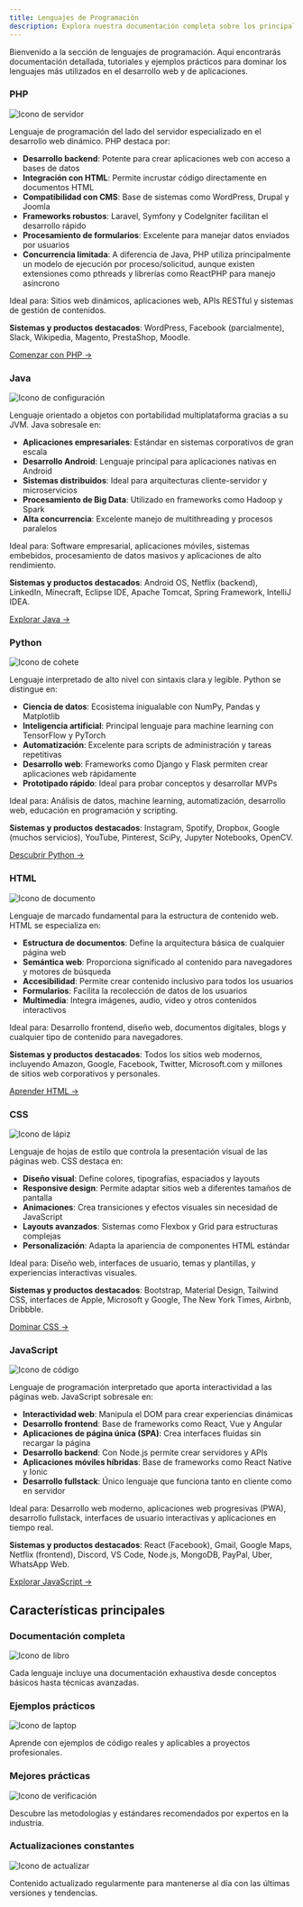 ```yaml
---
title: Lenguajes de Programación
description: Explora nuestra documentación completa sobre los principales lenguajes de programación.
---
```


Bienvenido a la sección de lenguajes de programación. Aquí encontrarás documentación detallada, tutoriales y ejemplos prácticos para dominar los lenguajes más utilizados en el desarrollo web y de aplicaciones.

### PHP

![Icono de servidor](https://api.iconify.design/mdi:server.svg)

Lenguaje de programación del lado del servidor especializado en el desarrollo web dinámico. PHP destaca por:

- **Desarrollo backend**: Potente para crear aplicaciones web con acceso a bases de datos
- **Integración con HTML**: Permite incrustar código directamente en documentos HTML
- **Compatibilidad con CMS**: Base de sistemas como WordPress, Drupal y Joomla
- **Frameworks robustos**: Laravel, Symfony y CodeIgniter facilitan el desarrollo rápido
- **Procesamiento de formularios**: Excelente para manejar datos enviados por usuarios
- **Concurrencia limitada**: A diferencia de Java, PHP utiliza principalmente un modelo de ejecución por proceso/solicitud, aunque existen extensiones como pthreads y librerías como ReactPHP para manejo asíncrono

Ideal para: Sitios web dinámicos, aplicaciones web, APIs RESTful y sistemas de gestión de contenidos.

**Sistemas y productos destacados**: WordPress, Facebook (parcialmente), Slack, Wikipedia, Magento, PrestaShop, Moodle.

[Comenzar con PHP →](/lenguajes/php/introduction/)

### Java

![Icono de configuración](https://api.iconify.design/mdi:cog.svg)

Lenguaje orientado a objetos con portabilidad multiplataforma gracias a su JVM. Java sobresale en:

- **Aplicaciones empresariales**: Estándar en sistemas corporativos de gran escala
- **Desarrollo Android**: Lenguaje principal para aplicaciones nativas en Android
- **Sistemas distribuidos**: Ideal para arquitecturas cliente-servidor y microservicios
- **Procesamiento de Big Data**: Utilizado en frameworks como Hadoop y Spark
- **Alta concurrencia**: Excelente manejo de multithreading y procesos paralelos

Ideal para: Software empresarial, aplicaciones móviles, sistemas embebidos, procesamiento de datos masivos y aplicaciones de alto rendimiento.

**Sistemas y productos destacados**: Android OS, Netflix (backend), LinkedIn, Minecraft, Eclipse IDE, Apache Tomcat, Spring Framework, IntelliJ IDEA.

[Explorar Java →](/lenguajes/java/introduction/)

### Python

![Icono de cohete](https://api.iconify.design/mdi:rocket.svg)

Lenguaje interpretado de alto nivel con sintaxis clara y legible. Python se distingue en:

- **Ciencia de datos**: Ecosistema inigualable con NumPy, Pandas y Matplotlib
- **Inteligencia artificial**: Principal lenguaje para machine learning con TensorFlow y PyTorch
- **Automatización**: Excelente para scripts de administración y tareas repetitivas
- **Desarrollo web**: Frameworks como Django y Flask permiten crear aplicaciones web rápidamente
- **Prototipado rápido**: Ideal para probar conceptos y desarrollar MVPs

Ideal para: Análisis de datos, machine learning, automatización, desarrollo web, educación en programación y scripting.

**Sistemas y productos destacados**: Instagram, Spotify, Dropbox, Google (muchos servicios), YouTube, Pinterest, SciPy, Jupyter Notebooks, OpenCV.

[Descubrir Python →](/lenguajes/python/introduction/)

### HTML

![Icono de documento](https://api.iconify.design/mdi:file-document.svg)

Lenguaje de marcado fundamental para la estructura de contenido web. HTML se especializa en:

- **Estructura de documentos**: Define la arquitectura básica de cualquier página web
- **Semántica web**: Proporciona significado al contenido para navegadores y motores de búsqueda
- **Accesibilidad**: Permite crear contenido inclusivo para todos los usuarios
- **Formularios**: Facilita la recolección de datos de los usuarios
- **Multimedia**: Integra imágenes, audio, video y otros contenidos interactivos

Ideal para: Desarrollo frontend, diseño web, documentos digitales, blogs y cualquier tipo de contenido para navegadores.

**Sistemas y productos destacados**: Todos los sitios web modernos, incluyendo Amazon, Google, Facebook, Twitter, Microsoft.com y millones de sitios web corporativos y personales.

[Aprender HTML →](/guides/html/introduction/)

### CSS

![Icono de lápiz](https://api.iconify.design/mdi:pencil.svg)

Lenguaje de hojas de estilo que controla la presentación visual de las páginas web. CSS destaca en:

- **Diseño visual**: Define colores, tipografías, espaciados y layouts
- **Responsive design**: Permite adaptar sitios web a diferentes tamaños de pantalla
- **Animaciones**: Crea transiciones y efectos visuales sin necesidad de JavaScript
- **Layouts avanzados**: Sistemas como Flexbox y Grid para estructuras complejas
- **Personalización**: Adapta la apariencia de componentes HTML estándar

Ideal para: Diseño web, interfaces de usuario, temas y plantillas, y experiencias interactivas visuales.

**Sistemas y productos destacados**: Bootstrap, Material Design, Tailwind CSS, interfaces de Apple, Microsoft y Google, The New York Times, Airbnb, Dribbble.

[Dominar CSS →](/guides/css/introduction/)

### JavaScript

![Icono de código](https://api.iconify.design/mdi:code-tags.svg)

Lenguaje de programación interpretado que aporta interactividad a las páginas web. JavaScript sobresale en:

- **Interactividad web**: Manipula el DOM para crear experiencias dinámicas
- **Desarrollo frontend**: Base de frameworks como React, Vue y Angular
- **Aplicaciones de página única (SPA)**: Crea interfaces fluidas sin recargar la página
- **Desarrollo backend**: Con Node.js permite crear servidores y APIs
- **Aplicaciones móviles híbridas**: Base de frameworks como React Native y Ionic
- **Desarrollo fullstack**: Único lenguaje que funciona tanto en cliente como en servidor

Ideal para: Desarrollo web moderno, aplicaciones web progresivas (PWA), desarrollo fullstack, interfaces de usuario interactivas y aplicaciones en tiempo real.

**Sistemas y productos destacados**: React (Facebook), Gmail, Google Maps, Netflix (frontend), Discord, VS Code, Node.js, MongoDB, PayPal, Uber, WhatsApp Web.

[Explorar JavaScript →](/guides/javascript/introduction/)

## Características principales

### Documentación completa

![Icono de libro](https://api.iconify.design/mdi:book-open-variant.svg)

Cada lenguaje incluye una documentación exhaustiva desde conceptos básicos hasta técnicas avanzadas.

### Ejemplos prácticos

![Icono de laptop](https://api.iconify.design/mdi:laptop.svg)

Aprende con ejemplos de código reales y aplicables a proyectos profesionales.

### Mejores prácticas

![Icono de verificación](https://api.iconify.design/mdi:check-circle.svg)

Descubre las metodologías y estándares recomendados por expertos en la industria.

### Actualizaciones constantes

![Icono de actualizar](https://api.iconify.design/mdi:refresh.svg)

Contenido actualizado regularmente para mantenerse al día con las últimas versiones y tendencias.
